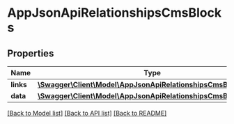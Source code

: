 # AppJsonApiRelationshipsCmsBlocks

## Properties
Name | Type | Description | Notes
------------ | ------------- | ------------- | -------------
**links** | [**\Swagger\Client\Model\AppJsonApiRelationshipsCmsBlocksLinks**](AppJsonApiRelationshipsCmsBlocksLinks.md) |  | [optional] 
**data** | [**\Swagger\Client\Model\AppJsonApiRelationshipsCmsBlocksData[]**](AppJsonApiRelationshipsCmsBlocksData.md) |  | [optional] 

[[Back to Model list]](../../README.md#documentation-for-models) [[Back to API list]](../../README.md#documentation-for-api-endpoints) [[Back to README]](../../README.md)

